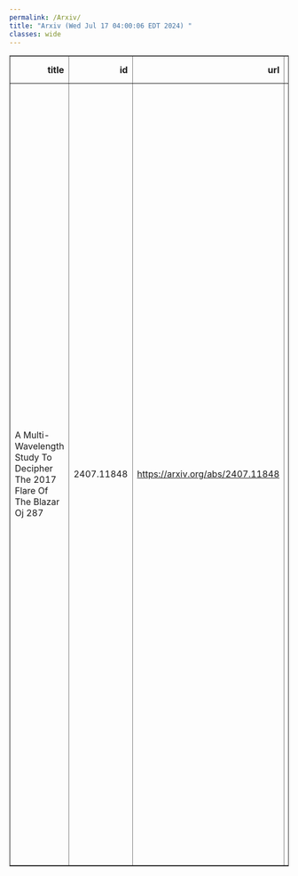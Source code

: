 ```yaml
---
permalink: /Arxiv/
title: "Arxiv (Wed Jul 17 04:00:06 EDT 2024) "
classes: wide
---
```

<table border="1" class="dataframe">
  <thead>
    <tr style="text-align: right;">
      <th>title</th>
      <th>id</th>
      <th>url</th>
      <th>authors</th>
      <th>Local Authors</th>
    </tr>
  </thead>
  <tbody>
    <tr>
      <td>A Multi-Wavelength Study To Decipher The 2017 Flare Of The Blazar Oj 287</td>
      <td>2407.11848</td>
      <td><a href="https://arxiv.org/abs/2407.11848" target="_blank">https://arxiv.org/abs/2407.11848</a></td>
      <td>A. Acharyya, C. B. Adams, A. Archer, P. Bangale, J. T. Bartkoske, P. Batista, W. Benbow, A. Brill, J. P. Caldwell, M. Carini, A. J. Chromey, M. Errando, A. Falcone, Q. Feng, J. P. Finley, G. M. Foote, L. Fortson, A. Furniss, G. Gallagher, W. Hanlon, D. Hanna, O. Hervet, C. E. Hinrichs, J. Hoang, J. Holder, T. B. Humensky, W. Jin, M. N. Johnson, P. Kaaret, M. Kertzman, M. Kherlakian, D. Kieda, T. K. Kleiner, N. Korzoun, F. Krennrich, S. Kumar, M. J. Lang, M. Lundy, G. Maier, C. Emcgrath, M. J. Millard, J. Millis, C. L. Mooney, P. Moriarty, R. Mukherjee, S. O'Brien, R. A. Ong, M. Pohl, E. Pueschel, J. Quinn, P. L. Rabinowitz, K. Ragan, P. T. Reynolds, D. Ribeiro, E. Roache, J. L. Ryan, I. Sadeh, A. C. Sadun, L. Saha, M. Santander, G. H. Sembroski, K. Shahinyan, R. Shang, M. Splettstoesser, D. Tak, A. K. Talluri, J. V. Tucci, D. A. Williams, S. L. Wong, S. G. Jorstad, R. Lico, P. Lusen, A. P. Marscher</td>
      <td>Marshall Johnson</td>
    </tr>
  </tbody>
</table>